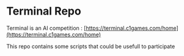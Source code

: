 # Terminal Repo

Terminal is an AI competition : [https://terminal.c1games.com/home](https://terminal.c1games.com/home)

This repo contains some scripts that could be usefull to participate


